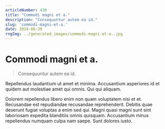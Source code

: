 ```yaml
---
articleNumber: 430
title: "Commodi magni et a."
description: "Consequuntur autem ea id."
slug: 'commodi-magni-et-a.'
date: 2019-08-30
rngImg: ../generated_images/commodi-magni-et-a..jpg
---
```


# Commodi magni et a.

> Consequuntur autem ea id.

Repellendus laudantium ut amet et minima. Accusantium asperiores id et quidem aut molestiae amet qui omnis. Qui qui aliquam.
 Dolorem repellendus libero enim non quam voluptatem nisi et et. Recusandae est repudiandae recusandae reprehenderit. Debitis quae deserunt fugiat voluptas a enim sed qui. Magni quasi magni sunt sint laboriosam expedita blanditiis omnis quisquam. Accusantium minus repellendus numquam culpa nam saepe. Sunt dolores iusto.
